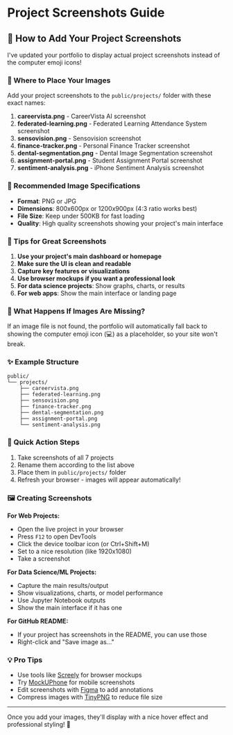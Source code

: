 # Project Screenshots Guide

## 📸 How to Add Your Project Screenshots

I've updated your portfolio to display actual project screenshots instead of the computer emoji icons!

### 📁 Where to Place Your Images

Add your project screenshots to the `public/projects/` folder with these exact names:

1. **careervista.png** - CareerVista AI screenshot
2. **federated-learning.png** - Federated Learning Attendance System screenshot
3. **sensovision.png** - Sensovision screenshot
4. **finance-tracker.png** - Personal Finance Tracker screenshot
5. **dental-segmentation.png** - Dental Image Segmentation screenshot
6. **assignment-portal.png** - Student Assignment Portal screenshot
7. **sentiment-analysis.png** - iPhone Sentiment Analysis screenshot

### 📐 Recommended Image Specifications

- **Format**: PNG or JPG
- **Dimensions**: 800x600px or 1200x900px (4:3 ratio works best)
- **File Size**: Keep under 500KB for fast loading
- **Quality**: High quality screenshots showing your project's main interface

### 🎨 Tips for Great Screenshots

1. **Use your project's main dashboard or homepage**
2. **Make sure the UI is clean and readable**
3. **Capture key features or visualizations**
4. **Use browser mockups if you want a professional look**
5. **For data science projects**: Show graphs, charts, or results
6. **For web apps**: Show the main interface or landing page

### 🔄 What Happens If Images Are Missing?

If an image file is not found, the portfolio will automatically fall back to showing the computer emoji icon (💻) as a placeholder, so your site won't break.

### ✨ Example Structure

```
public/
└── projects/
    ├── careervista.png
    ├── federated-learning.png
    ├── sensovision.png
    ├── finance-tracker.png
    ├── dental-segmentation.png
    ├── assignment-portal.png
    └── sentiment-analysis.png
```

### 🎯 Quick Action Steps

1. Take screenshots of all 7 projects
2. Rename them according to the list above
3. Place them in `public/projects/` folder
4. Refresh your browser - images will appear automatically!

### 🖼️ Creating Screenshots

**For Web Projects:**
- Open the live project in your browser
- Press `F12` to open DevTools
- Click the device toolbar icon (or Ctrl+Shift+M)
- Set to a nice resolution (like 1920x1080)
- Take a screenshot

**For Data Science/ML Projects:**
- Capture the main results/output
- Show visualizations, charts, or model performance
- Use Jupyter Notebook outputs
- Show the main interface if it has one

**For GitHub README:**
- If your project has screenshots in the README, you can use those
- Right-click and "Save image as..."

### 💡 Pro Tips

- Use tools like [Screely](https://screely.com/) for browser mockups
- Try [MockUPhone](https://mockuphone.com/) for mobile screenshots
- Edit screenshots with [Figma](https://figma.com/) to add annotations
- Compress images with [TinyPNG](https://tinypng.com/) to reduce file size

---

Once you add your images, they'll display with a nice hover effect and professional styling! 🚀
